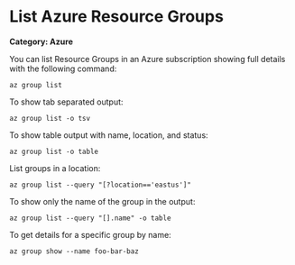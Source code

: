# List Azure Resource Groups

__Category: Azure__

You can list Resource Groups in an Azure subscription showing full details with the following command:

```shell
az group list
```

To show tab separated output:

```shell
az group list -o tsv
```

To show table output with name, location, and status:

```shell
az group list -o table
```

List groups in a location:

```shell
az group list --query "[?location=='eastus']"
```

To show only the name of the group in the output:

```shell
az group list --query "[].name" -o table
```

To get details for a specific group by name:

```shell
az group show --name foo-bar-baz
```
